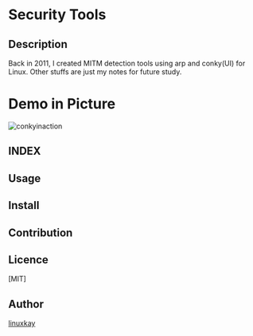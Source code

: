 # Security Tools 

## Description
Back in 2011, I created MITM detection tools using arp and conky(UI) for Linux. Other stuffs are just my notes for future study.

# Demo in Picture
![conkyinaction](https://raw.githubusercontent.com/wiki/linuxkay/Security_tools/images/conky_screenshot.jpeg)

## INDEX

## Usage

## Install

## Contribution

## Licence
[MIT]

## Author

[linuxkay](https://github.com/linuxkay)

